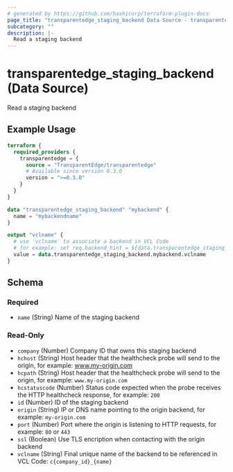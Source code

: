 ```yaml
---
# generated by https://github.com/hashicorp/terraform-plugin-docs
page_title: "transparentedge_staging_backend Data Source - transparentedge"
subcategory: ""
description: |-
  Read a staging backend
---
```


# transparentedge_staging_backend (Data Source)

Read a staging backend

## Example Usage

```terraform
terraform {
  required_providers {
    transparentedge = {
      source = "TransparentEdge/transparentedge"
      # Available since version 0.3.0
      version = ">=0.3.0"
    }
  }
}

data "transparentedge_staging_backend" "mybackend" {
  name = "mybackendname"
}

output "vclname" {
  # use 'vclname' to associate a backend in VCL Code
  # for example: set req.backend_hint = ${data.transparentedge_staging_backend.mybackend.vclname}.backend();
  value = data.transparentedge_staging_backend.mybackend.vclname
}
```

<!-- schema generated by tfplugindocs -->
## Schema

### Required

- `name` (String) Name of the staging backend

### Read-Only

- `company` (Number) Company ID that owns this staging backend
- `hchost` (String) Host header that the healthcheck probe will send to the origin, for example: www.my-origin.com
- `hcpath` (String) Host header that the healthcheck probe will send to the origin, for example: `www.my-origin.com`
- `hcstatuscode` (Number) Status code expected when the probe receives the HTTP healthcheck response, for example: `200`
- `id` (Number) ID of the staging backend
- `origin` (String) IP or DNS name pointing to the origin backend, for example: `my-origin.com`
- `port` (Number) Port where the origin is listening to HTTP requests, for example: `80` or `443`
- `ssl` (Boolean) Use TLS encription when contacting with the origin backend
- `vclname` (String) Final unique name of the backend to be referenced in VCL Code: `c{company_id}_{name}`
